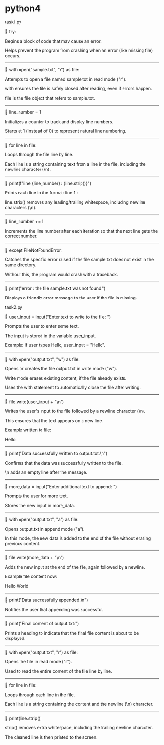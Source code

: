 # python4

task1.py 

🔹 try:

Begins a block of code that may cause an error.

Helps prevent the program from crashing when an error (like missing file) occurs.



---

🔹 with open("sample.txt", "r") as file:

Attempts to open a file named sample.txt in read mode ("r").

with ensures the file is safely closed after reading, even if errors happen.

file is the file object that refers to sample.txt.



---

🔹 line_number = 1

Initializes a counter to track and display line numbers.

Starts at 1 (instead of 0) to represent natural line numbering.



---

🔹 for line in file:

Loops through the file line by line.

Each line is a string containing text from a line in the file, including the newline character (\n).



---

🔹 print(f"line {line_number} : {line.strip()}")

Prints each line in the format:
line 1 : <line content>

line.strip() removes any leading/trailing whitespace, including newline characters (\n).



---

🔹 line_number += 1

Increments the line number after each iteration so that the next line gets the correct number.



---

🔹 except FileNotFoundError:

Catches the specific error raised if the file sample.txt does not exist in the same directory.

Without this, the program would crash with a traceback.



---

🔹 print("error : the file sample.txt was not found.")

Displays a friendly error message to the user if the file is missing.



task2.py



🔹 user_input = input("Enter text to write to the file: ")

Prompts the user to enter some text.

The input is stored in the variable user_input.

Example: If user types Hello, user_input = "Hello".



---

🔹 with open("output.txt", "w") as file:

Opens or creates the file output.txt in write mode ("w").

Write mode erases existing content, if the file already exists.

Uses the with statement to automatically close the file after writing.



---

🔹 file.write(user_input + "\n")

Writes the user's input to the file followed by a newline character (\n).

This ensures that the text appears on a new line.

Example written to file:

Hello



---

🔹 print("Data successfully written to output.txt.\n")

Confirms that the data was successfully written to the file.

\n adds an empty line after the message.



---

🔹 more_data = input("Enter additional text to append: ")

Prompts the user for more text.

Stores the new input in more_data.



---

🔹 with open("output.txt", "a") as file:

Opens output.txt in append mode ("a").

In this mode, the new data is added to the end of the file without erasing previous content.



---

🔹 file.write(more_data + "\n")

Adds the new input at the end of the file, again followed by a newline.

Example file content now:

Hello
World



---

🔹 print("Data successfully appended.\n")

Notifies the user that appending was successful.



---

🔹 print("Final content of output.txt:")

Prints a heading to indicate that the final file content is about to be displayed.



---

🔹 with open("output.txt", "r") as file:

Opens the file in read mode ("r").

Used to read the entire content of the file line by line.



---

🔹 for line in file:

Loops through each line in the file.

Each line is a string containing the content and the newline (\n) character.



---

🔹 print(line.strip())

strip() removes extra whitespace, including the trailing newline character.

The cleaned line is then printed to the screen.


